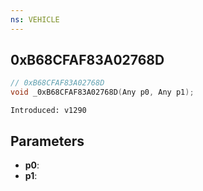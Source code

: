 ```yaml
---
ns: VEHICLE
---
```

## 0xB68CFAF83A02768D

```c
// 0xB68CFAF83A02768D
void _0xB68CFAF83A02768D(Any p0, Any p1);
```

```
Introduced: v1290
```

## Parameters
* **p0**:
* **p1**:

